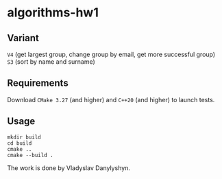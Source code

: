 # algorithms-hw1

## Variant
`V4` (get largest group, change group by email, get more successful group)\
`S3` (sort by name and surname)

## Requirements
Download `CMake 3.27` (and higher) and `C++20` (and higher) to launch tests.

## Usage
```shell
mkdir build
cd build
cmake ..
cmake --build .
```

The work is done by Vladyslav Danylyshyn.